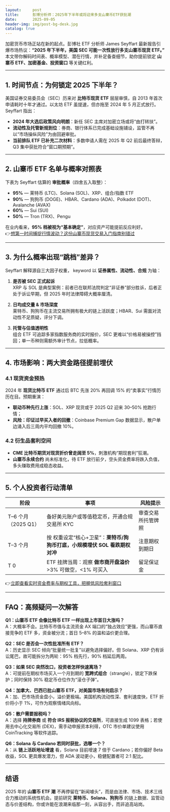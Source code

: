 ```yaml
---
layout:     post
title:      彭博分析师：2025年下半年或将迎来多支山寨币ETF获批潮
date:       2025-09-05
header-img: img/post-bg-desk.jpg
catalog: true
---
```


加密货币市场正站在新的起点。彭博社 ETF 分析师 James Seyffart 最新报告引爆市场热议：**“2025 年下半年，美国 SEC 可能一次性放行多支山寨币现货 ETF。”** 本文带你解码时间表、概率模型、潜在行情，并补足备查细节，助你提前锁定 **山寨币 ETF、加密基金、投资窗口** 等关键红利。

---

## 1. 时间节点：为何锁定 2025 下半年？

美国证券交易委员会（SEC）历来对 **比特币现货 ETF** 层层审慎，自 2013 年首次申请耗时十年才通过。以太坊 ETF 虽提速，但亦拖至 2024 年 5 月正式放行。Seyffart 指出：

- **2024 年大选后政策风向明朗**：新任 SEC 主席对加密立场或将“由打转扶”。
- **流动性及托管新规到位**：券商、银行体系已完成基础设施铺设，监管不再以“市场操纵风险”为由回避审批。
- **当前排队 ETF 已补充二次材料**：多数申请人需在 2025 年 Q2 前后最终答辩，Q3 集中获批符合“窗口期预期”。

---

## 2. 山寨币 ETF 名单与概率对照表

下表为 Seyffart 估算的 **审批概率**（四舍五入取整）：

- **95%** — 莱特币 (LTC)、Solana (SOL)、XRP、组合/指数 ETF  
- **90%** — 狗狗币 (DOGE)、HBAR、Cardano (ADA)、Polkadot (DOT)、Avalanche (AVAX)  
- **60%** — Sui (SUI)  
- **50%** — Tron (TRX)、Pengu  

在业内看来，**95% 档被视为“基本确定”**，对应资产可能提前反应利好。  
👉[想第一时间捕捉行情波动？这份山寨币现货交易入门指南别错过](https://okxdog.com/)

---

## 3. 为什么概率出现“跳档”差异？

Seyffart 解释源自三大因子权重， keyword 以 **证券属性、流动性、合规** 为轴：

1. **是否被 SEC 正式起诉**  
   XRP 与 SOL 是典型案例：前者已在联邦法院判定“非证券”部分胜诉，后者正处于诉讼早期，但 2025 年时法律障碍大概率厘清。

2. **日均成交量 & 市场深度**  
   莱特币、狗狗币在主流交易所拥有极大的链上活跃度；HBAR、Sui 需面对流动性不足质疑，评分下调。

3. **托管与估值透明性**  
   组合 ETF 可追踪多家指数服务商的实时报价，SEC 更难以“价格易被操控”挡回；单一币种则需额外审计节点，拉低概率。

---

## 4. 市场影响：两大资金路径提前埋伏

### 4.1 现货资金预热
2024 年 **现货比特币 ETF** 通过后 BTC 先涨 20% 再回调 15% 的“卖事实”行情历历在目。预期重演：

- **联动币种先行上涨**：SOL、XRP 现货或于 2025 Q2 迎来 30–50% 抢跑行情；
- **风险：印证过早买入者的回撤**：Coinbase Premium Gap 数据显示，散户单边涌入后三周内平均回撤 10%。

### 4.2 衍生品套利空间
- **CME 比特币期货对现货折价曾走阔至 5%**，刺激机构“期现套利”狂潮。  
- **山寨币永续合约** 尚未标准化，待 ETF 放行前夕，空头资金费率将跌入负值，多头赚取费用成稳态收益。

---

## 5. 个人投资者行动清单

| 阶段 | 事项 | 风险提示 |
|------|------|----------|
| T–6 个月（2025 Q1） | 备好美元账户或等值稳定币，开通合规交易所 KYC | 审查交易所托管牌照 |
| T–3 个月 | 按 权重设定“核心+卫星”：**莱特币/狗狗币打底，小规模埋伏 SOL 看跌期权对冲** | 注意期权到期日 |
| T 0 | ETF 挂牌当周：观察 **做市商开盘溢价** >3% 可做空，<1% 可买入 | 留足保证金 |

👉[立即查看实时资金费率与期权工具，把握低风险套利窗口](https://okxdog.com/)

---

## FAQ：高频疑问一次解答

**Q1：山寨币 ETF 会像比特币 ETF 一样出现上市首日大涨吗？**  
A：大概率不会。比特币市值与主流资金 AX 端口的“独占效应”更强，而山寨币直接竞争的 ETF 多，资金被分流；首日 5–8% 的温和溢价更合理。

**Q2：SEC 是否会一次性批准所有 ETF？**  
A：历史显示 SEC 倾向“批量统一批复”以避免选择偏好。但 Solana、XRP 仍有诉讼尾巴，故可能拆分为两轮：95% 档先行，90% 档延后两周。

**Q3：如果 SEC 突然改口，投资者怎样快速离场？**  
A：可提前在期权市场买入一个月到期的 **宽跨式组合**（strangle），锁定下跌保护；同时保持 30% 稳定币仓位作为“滚仓子弹”。

**Q4：加拿大、巴西已批山寨币 ETF，对美国市场有何启示？**  
A：加、巴市场资金盘小，溢价更极端。美国机构流动性深、套利速度快，ETF 折价将小于 1%，可作为观察情绪风向标。

**Q5：散户需要报税吗？**  
A：选择 **持牌券商** 或 **符合 IRS 报税协议的交易所**，可直接生成 1099 表格；若使用去中心化交易所 (DEX)，需手动申报资本利得，OTC 市价单建议使用 CoinTracking 等软件追踪。

**Q6：Solana 与 Cardano 若同时获批，选哪一个？**  
A：从 **链上活跃地址增速** 看，Solana 目前增速 7 倍于 Cardano；若你偏好 Beta 收益，SOL 更具爆发潜力，但 ADA 波动更小，稳健配置者可 2:1 配比。

---

## 结语

2025 年的 **山寨币 ETF 潮** 不再停留在“新闻噱头”，而是由法律、市场、技术三线合力推动的系统性机会。提前研究 **莱特币、Solana、狗狗币** 的链上数据、监管动态与价差结构，你或许能在浪潮来临那一刻，从容出手，而非追高站岗。
